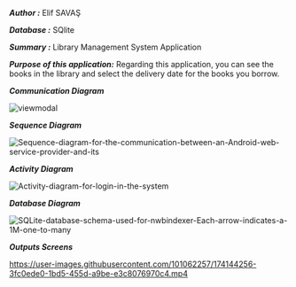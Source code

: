 ***Author :*** Elif SAVAŞ

***Database :*** SQlite

***Summary :*** Library Management System Application

***Purpose of this application:***
Regarding this application, you can see the books in the library and select the delivery date for the books you borrow.

***Communication Diagram***

![viewmodal](https://user-images.githubusercontent.com/101062257/176176899-d0a1437b-8b9f-4301-876f-4153076a5980.png)


***Sequence Diagram***

![Sequence-diagram-for-the-communication-between-an-Android-web-service-provider-and-its](https://user-images.githubusercontent.com/101062257/176176553-3c7c184c-f6c5-495e-97c5-2a9f2b5a70cb.png)


***Activity Diagram***

![Activity-diagram-for-login-in-the-system](https://user-images.githubusercontent.com/101062257/174196715-de792bd2-a9d7-480c-a9c7-22f3a8da5a2c.png)


***Database Diagram***

![SQLite-database-schema-used-for-nwbindexer-Each-arrow-indicates-a-1M-one-to-many](https://user-images.githubusercontent.com/101062257/174196753-009ebbbb-e14c-4697-87a9-960996ea3ef5.png)

***Outputs Screens***

https://user-images.githubusercontent.com/101062257/174144256-3fc0ede0-1bd5-455d-a9be-e3c8076970c4.mp4

